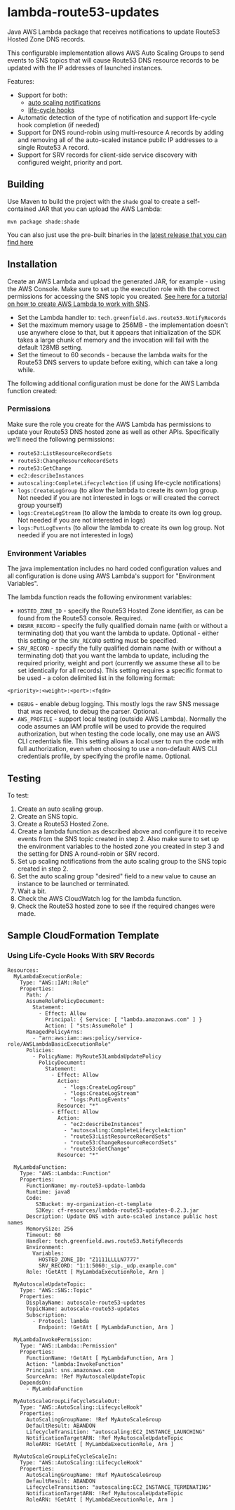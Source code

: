 # lambda-route53-updates

Java AWS Lambda package that receives notifications to update Route53 Hosted Zone DNS records.

This configurable implementation allows AWS Auto Scaling Groups to send events to SNS topics that will cause Route53 DNS
resource records to be updated with the IP addresses of launched instances.

Features:
 * Support for both:
   * [auto scaling notifications][2] 
   * [life-cycle hooks][3]
 * Automatic detection of the type of notification and support life-cycle hook completion (if needed)
 * Support for DNS round-robin using multi-resource A records by adding and removing all of the auto-scaled instance pubilc
   IP addresses to a single Route53 A record.
 * Support for SRV records for client-side service discovery with configured weight, priority and port.

## Building

Use Maven to build the project with the `shade` goal to create a self-contained JAR that you can upload the AWS Lambda:

```
mvn package shade:shade
```

You can also just use the pre-built binaries in the [latest release that you can find here][4]

## Installation

Create an AWS Lambda and upload the generated JAR, for example - using the AWS Console. Make sure to set up the execution
role with the correct permissions for accessing the SNS topic you created. [See here for a tutorial on how to create
AWS Lambda to work with SNS][1].

 * Set the Lambda handler to: `tech.greenfield.aws.route53.NotifyRecords`
 * Set the maximum memory usage to 256MB - the implementation doesn't use anywhere close to that, but it appears that
   initialization of the SDK takes a large chunk of memory and the invocation will fail with the default 128MB setting.
 * Set the timeout to 60 seconds - because the lambda waits for the Route53 DNS servers to update before exiting,
   which can take a long while.

The following additional configuration must be done for the AWS Lambda function created:

### Permissions

Make sure the role you create for the AWS Lambda has permissions to update your Route53 DNS hosted zone as well as other APIs. Specifically we'll need
the following permissions:

 * `route53:ListResourceRecordSets`
 * `route53:ChangeResourceRecordSets`
 * `route53:GetChange`
 * `ec2:describeInstances`
 * `autoscaling:CompleteLifecycleAction` (if using life-cycle notifications)
 * `logs:CreateLogGroup` (to allow the lambda to create its own log group. Not needed if you are not interested in logs or will created the correct group yourself)
 * `logs:CreateLogStream` (to allow the lambda to create its own log group. Not needed if you are not interested in logs)
 * `logs:PutLogEvents` (to allow the lambda to create its own log group. Not needed if you are not interested in logs)

### Environment Variables

The java implementation includes no hard coded configuration values and all configuration is done using AWS Lambda's support
for "Environment Variables".

The lambda function reads the following environment variables:

 * `HOSTED_ZONE_ID` - specify the Route53 Hosted Zone identifier, as can be found from the Route53 console. Required.
 * `DNSRR_RECORD` - specify the fully qualified domain name (with or without a terminating dot) that you want the lambda to update.
   Optional - either this setting or the `SRV_RECORD` setting must be specified.
 * `SRV_RECORD` - specify the fully qualified domain name (with or without a terminating dot) that you want the lambda to update,
   including the required priority, weight and port (currently we assume these all to be set identically for all records). This
   setting requires a specific format to be used - a colon delimited list in the following format: 
```
<priority>:<weight>:<port>:<fqdn>
```
 * `DEBUG` - enable debug logging. This mostly logs the raw SNS message that was received, to debug the parser. Optional.
 * `AWS_PROFILE` - support local testing (outside AWS Lambda). Normally the code assumes an IAM profile will be used to provide the
   required authorization, but when testing the code locally, one may use an AWS CLI credentials file. This setting allows a local
   user to run the code with full authorization, even when choosing to use a non-default AWS CLI credentials profile, by specifying
   the profile name. Optional.

## Testing

To test:

1. Create an auto scaling group.
2. Create an SNS topic.
3. Create a Route53 Hosted Zone.
4. Create a lambda function as described above and configure it to receive events from the SNS topic created in step 2. Also
   make sure to set up the environment variables to the hosted zone you created in step 3 and the setting for DNS A round-robin or
   SRV record.
5. Set up scaling notifications from the auto scaling group to the SNS topic created in step 2.
6. Set the auto scaling group "desired" field to a new value to cause an instance to be launched or terminated.
7. Wait a bit.
8. Check the AWS CloudWatch log for the lambda function.
9. Check the Route53 hosted zone to see if the required changes were made.

## Sample CloudFormation Template

### Using Life-Cycle Hooks With SRV Records

```
Resources:
  MyLambdaExecutionRole:
    Type: "AWS::IAM::Role"
    Properties:
      Path: /
      AssumeRolePolicyDocument:
        Statement:
          - Effect: Allow
            Principal: { Service: [ "lambda.amazonaws.com" ] }
            Action: [ "sts:AssumeRole" ]
      ManagedPolicyArns:
        - "arn:aws:iam::aws:policy/service-role/AWSLambdaBasicExecutionRole"
      Policies:
        - PolicyName: MyRoute53LambdaUpdatePolicy
          PolicyDocument:
            Statement:
              - Effect: Allow
                Action:
                  - "logs:CreateLogGroup"
                  - "logs:CreateLogStream"
                  - "logs:PutLogEvents"
                Resource: "*"
              - Effect: Allow
                Action:
                  - "ec2:describeInstances"
                  - "autoscaling:CompleteLifecycleAction"
                  - "route53:ListResourceRecordSets"
                  - "route53:ChangeResourceRecordSets"
                  - "route53:GetChange"
                Resource: "*"

  MyLambdaFunction:
    Type: "AWS::Lambda::Function"
    Properties:
      FunctionName: my-route53-update-lambda
      Runtime: java8
      Code:
         S3Bucket: my-organization-ct-template
         S3Key: cf-resources/lambda-route53-updates-0.2.3.jar
      Description: Update DNS with auto-scaled instance public host names
      MemorySize: 256
      Timeout: 60
      Handler: tech.greenfield.aws.route53.NotifyRecords
      Environment:
        Variables:
          HOSTED_ZONE_ID: "Z1111LLLLN7777"
          SRV_RECORD: "1:1:5060:_sip._udp.example.com"
      Role: !GetAtt [ MyLambdaExecutionRole, Arn ]

  MyAutoscaleUpdateTopic:
    Type: "AWS::SNS::Topic"
    Properties: 
      DisplayName: autoscale-route53-updates
      TopicName: autoscale-route53-updates
      Subscription:
        - Protocol: lambda
          Endpoint: !GetAtt [ MyLambdaFunction, Arn ]

  MyLambdaInvokePermission:
    Type: "AWS::Lambda::Permission"
    Properties:
      FunctionName: !GetAtt [ MyLambdaFunction, Arn ]
      Action: "lambda:InvokeFunction"
      Principal: sns.amazonaws.com
      SourceArn: !Ref MyAutoscaleUpdateTopic
    DependsOn:
      - MyLambdaFunction

  MyAutoScaleGroupLifeCycleScaleOut:
    Type: "AWS::AutoScaling::LifecycleHook"
    Properties:
      AutoScalingGroupName: !Ref MyAutoScaleGroup
      DefaultResult: ABANDON
      LifecycleTransition: "autoscaling:EC2_INSTANCE_LAUNCHING"
      NotificationTargetARN: !Ref MyAutoscaleUpdateTopic
      RoleARN: !GetAtt [ MyLambdaExecutionRole, Arn ]

  MyAutoScaleGroupLifeCycleScaleIn:
    Type: "AWS::AutoScaling::LifecycleHook"
    Properties:
      AutoScalingGroupName: !Ref MyAutoScaleGroup
      DefaultResult: ABANDON
      LifecycleTransition: "autoscaling:EC2_INSTANCE_TERMINATING"
      NotificationTargetARN: !Ref MyAutoscaleUpdateTopic
      RoleARN: !GetAtt [ MyLambdaExecutionRole, Arn ]
```

[1]: http://docs.aws.amazon.com/lambda/latest/dg/with-sns-example.html
[2]: http://docs.aws.amazon.com/autoscaling/latest/userguide/ASGettingNotifications.html
[3]: http://docs.aws.amazon.com/autoscaling/latest/userguide/lifecycle-hooks.html
[4]: https://github.com/GreenfieldTech/lambda-route53-updates/releases/latest

